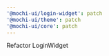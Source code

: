 ```yaml
---
'@mochi-ui/login-widget': patch
'@mochi-ui/theme': patch
'@mochi-ui/core': patch
---
```


Refactor LoginWidget
